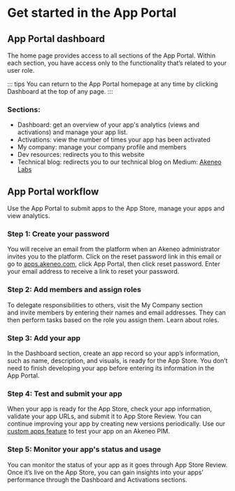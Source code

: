 # Get started in the App Portal

## App Portal dashboard
The home page provides access to all sections of the App Portal. Within each section, you have access only to the functionality that’s related to your user role.

::: tips
You can return to the App Portal homepage at any time by clicking Dashboard at the top of any page.
:::

### Sections:

- Dashboard: get an overview of your app's analytics (views and activations) and manage your app list.
- Activations: view the number of times your app has been activated
- My company: manage your company profile and members
- Dev resources: redirects you to this website 
- Technical blog: redirects you to our technical blog on Medium: [Akeneo Labs](https://medium.com/akeneo-labs)

## App Portal workflow

Use the App Portal to submit apps to the App Store, manage your apps and view analytics. 

### Step 1: Create your password

You will receive an email from the platform when an Akeneo administrator invites you to the platform. Click on the reset password link in this email or go to [apps.akeneo.com](http://apps.akeneo.com), click App Portal, then click reset password. Enter your email address to receive a link to reset your password. 

### Step 2: Add members and assign roles

To delegate responsibilities to others, visit the My Company section and invite members by entering their names and email addresses. They can then perform tasks based on the role you assign them. Learn about roles.

### Step 3: Add your app

In the Dashboard section, create an app record so your app’s information, such as name, description, and visuals, is ready for the App Store. You don’t need to finish developing your app before entering its information in the App Portal. 

### Step 4: Test and submit your app

When your app is ready for the App Store, check your app information, validate your app URLs, and submit it to App Store Review. You can continue improving your app by creating new versions periodically.
Use our [custom apps feature](https://pr-815.api-dev.akeneo.com/apps/create-custom-app.html) to test your app on an Akeneo PIM.

### Step 5: Monitor your app's status and usage

You can monitor the status of your app as it goes through App Store Review. Once it’s live on the App Store, you can gain insights into your apps’ performance through the Dashboard and Activations sections.
